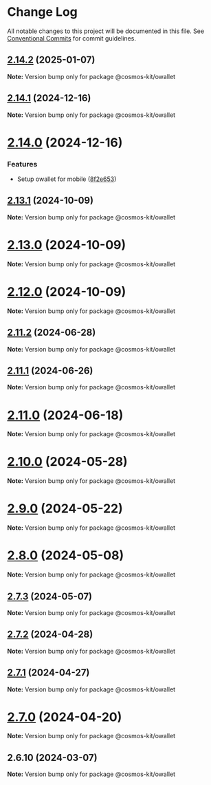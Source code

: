 # Change Log

All notable changes to this project will be documented in this file.
See [Conventional Commits](https://conventionalcommits.org) for commit guidelines.

## [2.14.2](https://github.com/cosmology-tech/cosmos-kit/compare/@cosmos-kit/owallet@2.14.1...@cosmos-kit/owallet@2.14.2) (2025-01-07)

**Note:** Version bump only for package @cosmos-kit/owallet





## [2.14.1](https://github.com/cosmology-tech/cosmos-kit/compare/@cosmos-kit/owallet@2.14.0...@cosmos-kit/owallet@2.14.1) (2024-12-16)

**Note:** Version bump only for package @cosmos-kit/owallet





# [2.14.0](https://github.com/cosmology-tech/cosmos-kit/compare/@cosmos-kit/owallet@2.13.1...@cosmos-kit/owallet@2.14.0) (2024-12-16)


### Features

* Setup owallet for mobile ([8f2e653](https://github.com/cosmology-tech/cosmos-kit/commit/8f2e6533370fa5195d3d5e3d646a4acc0f68b108))





## [2.13.1](https://github.com/cosmology-tech/cosmos-kit/compare/@cosmos-kit/owallet@2.13.0...@cosmos-kit/owallet@2.13.1) (2024-10-09)

**Note:** Version bump only for package @cosmos-kit/owallet





# [2.13.0](https://github.com/cosmology-tech/cosmos-kit/compare/@cosmos-kit/owallet@2.12.0...@cosmos-kit/owallet@2.13.0) (2024-10-09)

**Note:** Version bump only for package @cosmos-kit/owallet





# [2.12.0](https://github.com/cosmology-tech/cosmos-kit/compare/@cosmos-kit/owallet@2.11.2...@cosmos-kit/owallet@2.12.0) (2024-10-09)

**Note:** Version bump only for package @cosmos-kit/owallet





## [2.11.2](https://github.com/cosmology-tech/cosmos-kit/compare/@cosmos-kit/owallet@2.11.1...@cosmos-kit/owallet@2.11.2) (2024-06-28)

**Note:** Version bump only for package @cosmos-kit/owallet





## [2.11.1](https://github.com/cosmology-tech/cosmos-kit/compare/@cosmos-kit/owallet@2.11.0...@cosmos-kit/owallet@2.11.1) (2024-06-26)

**Note:** Version bump only for package @cosmos-kit/owallet





# [2.11.0](https://github.com/cosmology-tech/cosmos-kit/compare/@cosmos-kit/owallet@2.10.0...@cosmos-kit/owallet@2.11.0) (2024-06-18)

**Note:** Version bump only for package @cosmos-kit/owallet





# [2.10.0](https://github.com/cosmology-tech/cosmos-kit/compare/@cosmos-kit/owallet@2.9.0...@cosmos-kit/owallet@2.10.0) (2024-05-28)

**Note:** Version bump only for package @cosmos-kit/owallet





# [2.9.0](https://github.com/cosmology-tech/cosmos-kit/compare/@cosmos-kit/owallet@2.8.0...@cosmos-kit/owallet@2.9.0) (2024-05-22)

**Note:** Version bump only for package @cosmos-kit/owallet





# [2.8.0](https://github.com/cosmology-tech/cosmos-kit/compare/@cosmos-kit/owallet@2.7.3...@cosmos-kit/owallet@2.8.0) (2024-05-08)

**Note:** Version bump only for package @cosmos-kit/owallet





## [2.7.3](https://github.com/cosmology-tech/cosmos-kit/compare/@cosmos-kit/owallet@2.7.2...@cosmos-kit/owallet@2.7.3) (2024-05-07)

**Note:** Version bump only for package @cosmos-kit/owallet

## [2.7.2](https://github.com/cosmology-tech/cosmos-kit/compare/@cosmos-kit/owallet@2.7.1...@cosmos-kit/owallet@2.7.2) (2024-04-28)

**Note:** Version bump only for package @cosmos-kit/owallet

## [2.7.1](https://github.com/cosmology-tech/cosmos-kit/compare/@cosmos-kit/owallet@2.7.0...@cosmos-kit/owallet@2.7.1) (2024-04-27)

**Note:** Version bump only for package @cosmos-kit/owallet

# [2.7.0](https://github.com/cosmology-tech/cosmos-kit/compare/@cosmos-kit/owallet@2.6.10...@cosmos-kit/owallet@2.7.0) (2024-04-20)

**Note:** Version bump only for package @cosmos-kit/owallet

## 2.6.10 (2024-03-07)

**Note:** Version bump only for package @cosmos-kit/owallet
